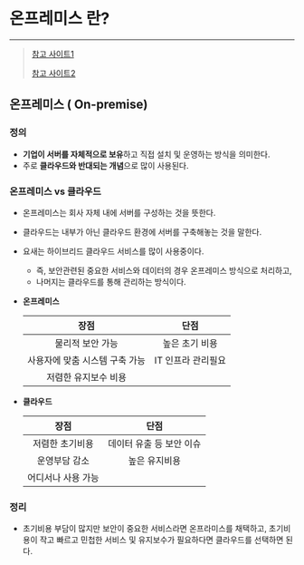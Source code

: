 # 온프레미스 란? 

---

>[참고 사이트1](https://boardmix.com/kr/reviews/on-premises-vs-cloud/)
>
>[참고 사이트2](https://7942yongdae.tistory.com/82)

## 온프레미스 ( On-premise)

### 정의

-  **기업이 서버를 자체적으로 보유**하고 직접 설치 및 운영하는 방식을 의미한다. 
- 주로 **클라우드와 반대되는 개념**으로 많이 사용된다. 

### 온프레미스 vs 클라우드

- 온프레미스는 회사 자체 내에 서버를 구성하는 것을 뜻한다. 

- 클라우드는 내부가 아닌 클라우드 환경에 서버를 구축해놓는 것을 말한다. 

- 요새는 하이브리드 클라우드 서비스를 많이 사용중이다. 

  - 즉, 보안관련된 중요한 서비스와 데이터의 경우 온프레미스 방식으로 처리하고, 
  - 나머지는 클라우드를 통해 관리하는 방식이다. 

- **온프레미스**

  |              장점              |        단점        |
  | :----------------------------: | :----------------: |
  |        물리적 보안 가능        |   높은 초기 비용   |
  | 사용자에 맞춤 시스템 구축 가능 | IT 인프라 관리필요 |
  |      저렴한 유지보수 비용      |                    |

- **클라우드**

  |        장점        |           단점           |
  | :----------------: | :----------------------: |
  |  저렴한 초기비용   | 데이터 유출 등 보안 이슈 |
  |   운영부담 감소    |      높은 유지비용       |
  | 어디서나 사용 가능 |                          |

### 정리

- 초기비용 부담이 많지만 보안이 중요한 서비스라면 온프라미스를 채택하고, 초기비용이 작고 빠르고 민첩한 서비스 및 유지보수가 필요하다면 클라우드를 선택하면 된다. 
